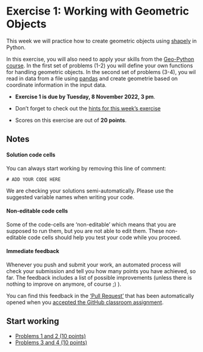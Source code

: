 # Exercise 1: Working with Geometric Objects

This week we will practice how to create geometric objects using
[shapely](https://shapely.readthedocs.io/) in Python.

In this exercise, you will also need to apply your skills from the [Geo-Python
course](https://geo-python.github.io). In the first set of problems (1-2) you
will define your own functions for handling geometric objects. In the second set
of problems (3-4), you wil read in data from a file using
[pandas](https://pandas.pydata.org) and create 
geometrie based on coordinate information in the input data. 


- **Exercise 1 is due by Tuesday, 8 November 2022, 3 pm**.

- Don’t forget to check out the [hints for this week’s
exercise](https://autogis-site.readthedocs.io/en/latest/lessons/lesson-1/exercise-1.html#hints)

- Scores on this exercise are out of **20 points**.


## Notes

#### Solution code cells

You can always start working by removing this line of comment: 

```
# ADD YOUR CODE HERE
```

We are checking your solutions semi-automatically. Please use the suggested
variable names when writing your code. 

#### Non-editable code cells

Some of the code-cells are ‘non-editable’ which means that you are supposed to
run them, but you are not able to edit them. These non-editable code cells
should help you test your code while you proceed. 

#### Immediate feedback

Whenever you push and submit your work, an automated process will check your
submission and tell you how many points you have achieved, so far. The feedback
includes a list of possible improvements (unless there is nothing to improve on
anymore, of course ;) ).

You can find this feedback in the [‘Pull Request’](../pull/1) that has been
automatically opened when you [accepted the GitHub classroom 
assignment](https://classroom.github.com/a/aSlecihw).


## Start working

 - [Problems 1 and 2 (10 points)](Exercise-1-problem-1-2.ipynb)
 - [Problems 3 and 4 (10 points)](Exercise-1-problem-3-4.ipynb)
